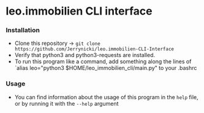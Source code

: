 # leo.immobilien CLI interface

### Installation
* Clone this repository -> `git clone https://github.com/Jerrynicki/leo.immobilien-CLI-Interface`
* Verify that python3 and python3-requests are installed.
* To run this program like a command, add something along the lines of `alias leo="python3 $HOME/leo_immobilien_cli/main.py" to your .bashrc

### Usage
* You can find information about the usage of this program in the `help` file, or by running it with the `--help` argument
